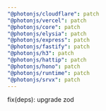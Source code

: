 ```yaml
---
"@photonjs/cloudflare": patch
"@photonjs/vercel": patch
"@photonjs/core": patch
"@photonjs/elysia": patch
"@photonjs/express": patch
"@photonjs/fastify": patch
"@photonjs/h3": patch
"@photonjs/hattip": patch
"@photonjs/hono": patch
"@photonjs/runtime": patch
"@photonjs/srvx": patch
---
```


fix(deps): upgrade zod
